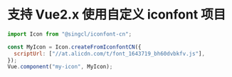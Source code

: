 # 支持 Vue2.x 使用自定义 iconfont 项目

```js
import Icon from "@singcl/iconfont-cn";

const MyIcon = Icon.createFromIconfontCN({
  scriptUrl: ["//at.alicdn.com/t/font_1643719_bh60dvbkfv.js"],
});
Vue.component("my-icon", MyIcon);
```
